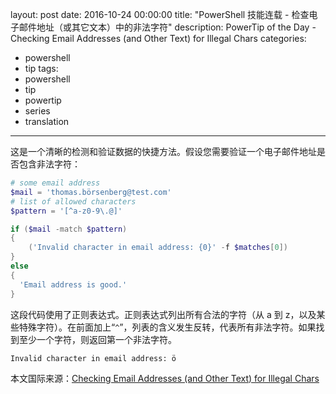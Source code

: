 ﻿layout: post
date: 2016-10-24 00:00:00
title: "PowerShell 技能连载 - 检查电子邮件地址（或其它文本）中的非法字符"
description: PowerTip of the Day - Checking Email Addresses (and Other Text) for Illegal Chars
categories:
- powershell
- tip
tags:
- powershell
- tip
- powertip
- series
- translation
---
这是一个清晰的检测和验证数据的快捷方法。假设您需要验证一个电子邮件地址是否包含非法字符：

```powershell
# some email address
$mail = 'thomas.börsenberg@test.com'
# list of allowed characters
$pattern = '[^a-z0-9\.@]'

if ($mail -match $pattern)
{
    ('Invalid character in email address: {0}' -f $matches[0])
}
else
{
  'Email address is good.'
}
```

这段代码使用了正则表达式。正则表达式列出所有合法的字符（从 a 到 z，以及某些特殊字符）。在前面加上“`^`”，列表的含义发生反转，代表所有非法字符。如果找到至少一个字符，则返回第一个非法字符。

    Invalid character in email address: ö


<!--more-->
本文国际来源：[Checking Email Addresses (and Other Text) for Illegal Chars](http://community.idera.com/powershell/powertips/b/tips/posts/checking-email-addresses-and-other-text-for-illegal-chars-directory)
